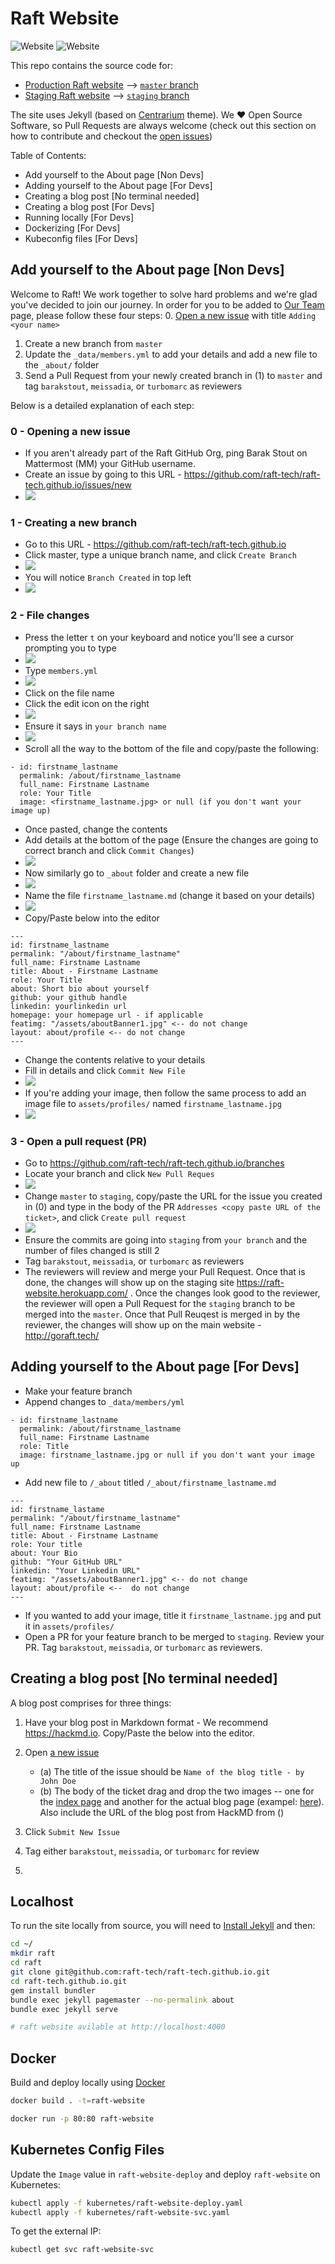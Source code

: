 # Raft Website

![Website](https://img.shields.io/website?down_color=red&down_message=down&up_color=darkgreen&up_message=online&url=https%3A%2F%2Fgoraft.tech) ![Website](https://img.shields.io/website?down_color=red&down_message=down&label=staging&up_color=darkgreen&up_message=online&url=https%3A%2F%2Fraft-website.herokuapp.com%2F)

This repo contains the source code for:
- [Production Raft website](https://goraft.tech) --> [`master` branch](https://github.com/raft-tech/raft-tech.github.io)
- [Staging Raft website](https://raft-website.herokuapp.com/) --> [`staging` branch](https://github.com/raft-tech/raft-tech.github.io/tree/staging)

The site uses Jekyll (based on [Centrarium](https://github.com/bencentra/centrarium) theme). We ♥️ Open Source Software, so Pull Requests are always welcome (check out this section on how to contribute and checkout the [open issues](https://github.com/raft-tech/raft-tech.github.io/issues))

Table of Contents:

- Add yourself to the About page [Non Devs]
- Adding yourself to the About page [For Devs]
- Creating a blog post [No terminal needed]
- Creating a blog post [For Devs]
- Running locally [For Devs]
- Dockerizing [For Devs]
- Kubeconfig files [For Devs]

## Add yourself to the About page [Non Devs]

Welcome to Raft! We work together to solve hard problems and we're glad you've decided to join our journey. In order for you to be added to [Our Team](https://goraft.tech/about/#team) page, please follow these four steps:
0. [Open a new issue](https://github.com/raft-tech/raft-tech.github.io/issues/new) with title `Adding <your name>`
1. Create a new branch from `master`
2. Update the `_data/members.yml` to add your details and add a new file to the `_about/` folder
3. Send a Pull Request from your newly created branch in (1) to `master` and tag `barakstout`, `meissadia`, or `turbomarc` as reviewers

Below is a detailed explanation of each step:

### 0 - Opening a new issue
- If you aren't already part of the Raft GitHub Org, ping Barak Stout on Mattermost (MM) your GitHub username.
- Create an issue by going to this URL - https://github.com/raft-tech/raft-tech.github.io/issues/new
- ![](https://i.imgur.com/SQ6nnzw.png)

### 1 - Creating a new branch
- Go to this URL - https://github.com/raft-tech/raft-tech.github.io
- Click master, type a unique branch name, and click `Create Branch`
- ![](https://i.imgur.com/eS4Qaup.png)
- You will notice `Branch Created` in top left
- ![](https://i.imgur.com/oe5ukdo.png)

### 2 - File changes
- Press the letter `t` on your keyboard and notice you'll see a cursor prompting you to type
- ![](https://i.imgur.com/erDvhh5.png)
- Type `members.yml`
- ![](https://i.imgur.com/2lqRCPb.png)
- Click on the file name
- Click the edit icon on the right
- ![](https://i.imgur.com/K0rbfFC.png)
- Ensure it says in `your branch name`
- ![](https://i.imgur.com/N2lDpbZ.png)
- Scroll all the way to the bottom of the file and copy/paste the following:
```
- id: firstname_lastname
  permalink: /about/firstname_lastname
  full_name: Firstname Lastname
  role: Your Title
  image: <firstname_lastname.jpg> or null (if you don't want your image up)
```
- Once pasted, change the contents 
- Add details at the bottom of the page (Ensure the changes are going to correct branch and click `Commit Changes`)
- ![](https://i.imgur.com/0o5aH3N.png)
- Now similarly go to `_about` folder and create a new file
- ![](https://i.imgur.com/80zsiXu.png)
- Name the file `firstname_lastname.md` (change it based on your details)
- ![](https://i.imgur.com/5ZyIOOF.png)
- Copy/Paste below into the editor
```
---
id: firstname_lastname
permalink: "/about/firstname_lastname"
full_name: Firstname Lastname
title: About - Firstname Lastname
role: Your Title
about: Short bio about yourself
github: your github handle
linkedin: yourlinkedin url
homepage: your homepage url - if applicable
featimg: "/assets/aboutBanner1.jpg" <-- do not change
layout: about/profile <-- do not change
---
```
- Change the contents relative to your details
- Fill in details and click `Commit New File`
- ![](https://i.imgur.com/GlPwv6Y.png)
- If you're adding your image, then follow the same process to add an image file to `assets/profiles/` named `firstname_lastname.jpg`
- ![](https://i.imgur.com/VCUqS1q.png)


### 3 - Open a pull request (PR)
- Go to https://github.com/raft-tech/raft-tech.github.io/branches
- Locate your branch and click `New Pull Reques`
- ![](https://i.imgur.com/fAtS5Mf.png)
- Change `master` to `staging`, copy/paste the URL for the issue you created in (0) and type in the body of the PR `Addresses <copy paste URL of the ticket>`, and click `Create pull request`
- ![](https://i.imgur.com/3PbIWIL.png)
- Ensure the commits are going into `staging` from `your branch` and the number of files changed is still 2
- Tag `barakstout`, `meissadia`, or `turbomarc` as reviewers
- The reviewers will review and merge your Pull Request. Once that is done, the changes will show up on the staging site https://raft-website.herokuapp.com/ . Once the changes look good to the reviewer, the reviewer will open a Pull Request for the `staging` branch to be merged into the `master`. Once that Pull Reuqest is merged in by the reviewer, the changes will show up on the main website - http://goraft.tech/

## Adding yourself to the About page [For Devs]

- Make your feature branch
- Append changes to `_data/members/yml`
```
- id: firstname_lastname
  permalink: /about/firstname_lastname
  full_name: Firstname Lastname
  role: Title
  image: firstname_lastname.jpg or null if you don't want your image up
```
- Add new file to `/_about` titled `/_about/firstname_lastname.md`
```
---
id: firstname_lastame
permalink: "/about/firstname_lastname"
full_name: Firstname Lastname
title: About - Firstname Lastname
role: Your title
about: Your Bio
github: "Your GitHub URL"
linkedin: "Your Linkedin URL"
featimg: "/assets/aboutBanner1.jpg" <-- do not change
layout: about/profile <--  do not change
---
```
- If you wanted to add your image, title it `firstname_lastname.jpg` and put it in `assets/profiles/`
- Open a PR for your feature branch to be merged to `staging`. Review your PR. Tag `barakstout`, `meissadia`, or `turbomarc` as reviewers.


## Creating a blog post [No terminal needed]
A blog post comprises for three things:

1. Have your blog post in Markdown format - We recommend https://hackmd.io. Copy/Paste the below into the editor. 
2. Open [a new issue](https://github.com/raft-tech/raft-tech.github.io/issues/new) 
    - (a) The title of the issue should be `Name of the blog title - by John Doe` 
    - (b) The body of the ticket drag and drop the two images -- one for the [index page](https://goraft.tech/blog/) and another for the actual blog page (exampel: [here](https://goraft.tech/2021/02/24/diversity-is-our-superpower.html)). Also include the URL of the blog post from HackMD from ()
3. Click `Submit New Issue`
4. Tag either `barakstout`, `meissadia`, or `turbomarc` for review




1. 

## Localhost
To run the site locally from source, you will need to [Install Jekyll](https://jekyllrb.com/docs/) and then:
```bash
cd ~/
mkdir raft
cd raft
git clone git@github.com:raft-tech/raft-tech.github.io.git
cd raft-tech.github.io.git
gem install bundler
bundle exec jekyll pagemaster --no-permalink about
bundle exec jekyll serve

# raft website avilable at http://localhost:4000
```

## Docker
Build and deploy locally using [Docker](https://www.docker.com/)
```bash
docker build . -t=raft-website

docker run -p 80:80 raft-website
```

## Kubernetes Config Files
Update the `Image` value in `raft-website-deploy` and deploy `raft-website` on Kubernetes:
```bash
kubectl apply -f kubernetes/raft-website-deploy.yaml
kubectl apply -f kubernetes/raft-website-svc.yaml
```

To get the external IP:
```bash
kubectl get svc raft-website-svc
```
